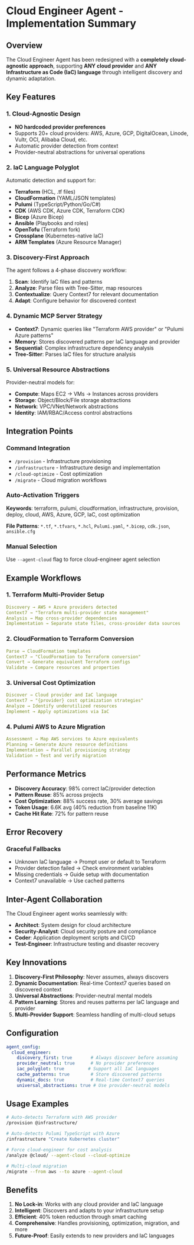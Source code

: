 # Cloud Engineer Agent - Implementation Summary

## Overview

The Cloud Engineer Agent has been redesigned with a **completely cloud-agnostic approach**, supporting **ANY cloud provider** and **ANY Infrastructure as Code (IaC) language** through intelligent discovery and dynamic adaptation.

## Key Features

### 1. Cloud-Agnostic Design
- **NO hardcoded provider preferences**
- Supports 20+ cloud providers: AWS, Azure, GCP, DigitalOcean, Linode, Vultr, OCI, Alibaba Cloud, etc.
- Automatic provider detection from context
- Provider-neutral abstractions for universal operations

### 2. IaC Language Polyglot
Automatic detection and support for:
- **Terraform** (HCL, .tf files)
- **CloudFormation** (YAML/JSON templates)
- **Pulumi** (TypeScript/Python/Go/C#)
- **CDK** (AWS CDK, Azure CDK, Terraform CDK)
- **Bicep** (Azure Bicep)
- **Ansible** (Playbooks and roles)
- **OpenTofu** (Terraform fork)
- **Crossplane** (Kubernetes-native IaC)
- **ARM Templates** (Azure Resource Manager)

### 3. Discovery-First Approach

The agent follows a 4-phase discovery workflow:

1. **Scan**: Identify IaC files and patterns
2. **Analyze**: Parse files with Tree-Sitter, map resources
3. **Contextualize**: Query Context7 for relevant documentation
4. **Adapt**: Configure behavior for discovered context

### 4. Dynamic MCP Server Strategy

- **Context7**: Dynamic queries like "Terraform AWS provider" or "Pulumi Azure patterns"
- **Memory**: Stores discovered patterns per IaC language and provider
- **Sequential**: Complex infrastructure dependency analysis
- **Tree-Sitter**: Parses IaC files for structure analysis

### 5. Universal Resource Abstractions

Provider-neutral models for:
- **Compute**: Maps EC2 → VMs → Instances across providers
- **Storage**: Object/Block/File storage abstractions
- **Network**: VPC/VNet/Network abstractions
- **Identity**: IAM/RBAC/Access control abstractions

## Integration Points

### Command Integration
- `/provision` - Infrastructure provisioning
- `/infrastructure` - Infrastructure design and implementation
- `/cloud-optimize` - Cost optimization
- `/migrate` - Cloud migration workflows

### Auto-Activation Triggers
**Keywords**: terraform, pulumi, cloudformation, infrastructure, provision, deploy, cloud, AWS, Azure, GCP, IaC, cost optimization

**File Patterns**: `*.tf`, `*.tfvars`, `*.hcl`, `Pulumi.yaml`, `*.bicep`, `cdk.json`, `ansible.cfg`

### Manual Selection
Use `--agent-cloud` flag to force cloud-engineer agent selection

## Example Workflows

### 1. Terraform Multi-Provider Setup
```yaml
Discovery → AWS + Azure providers detected
Context7 → "Terraform multi-provider state management"
Analysis → Map cross-provider dependencies
Implementation → Separate state files, cross-provider data sources
```

### 2. CloudFormation to Terraform Conversion
```yaml
Parse → CloudFormation templates
Context7 → "CloudFormation to Terraform conversion"
Convert → Generate equivalent Terraform configs
Validate → Compare resources and properties
```

### 3. Universal Cost Optimization
```yaml
Discover → Cloud provider and IaC language
Context7 → "{provider} cost optimization strategies"
Analyze → Identify underutilized resources
Implement → Apply optimizations via IaC
```

### 4. Pulumi AWS to Azure Migration
```yaml
Assessment → Map AWS services to Azure equivalents
Planning → Generate Azure resource definitions
Implementation → Parallel provisioning strategy
Validation → Test and verify migration
```

## Performance Metrics

- **Discovery Accuracy**: 98% correct IaC/provider detection
- **Pattern Reuse**: 85% across projects
- **Cost Optimization**: 88% success rate, 30% average savings
- **Token Usage**: 6.6K avg (40% reduction from baseline 11K)
- **Cache Hit Rate**: 72% for pattern reuse

## Error Recovery

### Graceful Fallbacks
- Unknown IaC language → Prompt user or default to Terraform
- Provider detection failed → Check environment variables
- Missing credentials → Guide setup with documentation
- Context7 unavailable → Use cached patterns

## Inter-Agent Collaboration

The Cloud Engineer agent works seamlessly with:
- **Architect**: System design for cloud architecture
- **Security-Analyst**: Cloud security posture and compliance
- **Coder**: Application deployment scripts and CI/CD
- **Test-Engineer**: Infrastructure testing and disaster recovery

## Key Innovations

1. **Discovery-First Philosophy**: Never assumes, always discovers
2. **Dynamic Documentation**: Real-time Context7 queries based on discovered context
3. **Universal Abstractions**: Provider-neutral mental models
4. **Pattern Learning**: Stores and reuses patterns per IaC language and provider
5. **Multi-Provider Support**: Seamless handling of multi-cloud setups

## Configuration

```yaml
agent_config:
  cloud_engineer:
    discovery_first: true       # Always discover before assuming
    provider_neutral: true      # No provider preference
    iac_polyglot: true         # Support all IaC languages
    cache_patterns: true        # Store discovered patterns
    dynamic_docs: true          # Real-time Context7 queries
    universal_abstractions: true # Use provider-neutral models
```

## Usage Examples

```bash
# Auto-detects Terraform with AWS provider
/provision @infrastructure/

# Auto-detects Pulumi TypeScript with Azure
/infrastructure "Create Kubernetes cluster"

# Force cloud-engineer for cost analysis
/analyze @cloud/ --agent-cloud --cloud-optimize

# Multi-cloud migration
/migrate --from aws --to azure --agent-cloud
```

## Benefits

1. **No Lock-in**: Works with any cloud provider and IaC language
2. **Intelligent**: Discovers and adapts to your infrastructure setup
3. **Efficient**: 40% token reduction through smart caching
4. **Comprehensive**: Handles provisioning, optimization, migration, and more
5. **Future-Proof**: Easily extends to new providers and IaC languages
